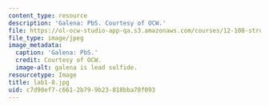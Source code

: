 ```yaml
---
content_type: resource
description: 'Galena: PbS. Courtesy of OCW.'
file: https://ol-ocw-studio-app-qa.s3.amazonaws.com/courses/12-108-structure-of-earth-materials-fall-2004/c7d98ef7c6612b799b23818bba78f093_lab1-8.jpg
file_type: image/jpeg
image_metadata:
  caption: 'Galena: PbS.'
  credit: Courtesy of OCW.
  image-alt: galena is lead sulfide.
resourcetype: Image
title: lab1-8.jpg
uid: c7d98ef7-c661-2b79-9b23-818bba78f093
---
```

